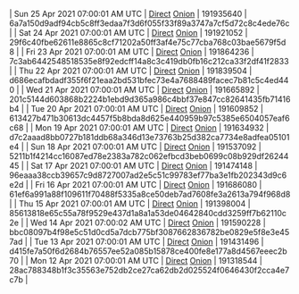 | Sun 25 Apr 2021 07:00:01 AM UTC | [Direct](https://oshi.at/yPDuJh) [Onion](http://oshiatwowvdbshka.onion/yPDuJh) | 191935640 | 6a7a150d9adf94cb5c8ff3edaa7f3d6f055f33f89a3747a7cf5d72c8c4ede76c | 
| Sat 24 Apr 2021 07:00:01 AM UTC | [Direct](https://oshi.at/AjXEWZ) [Onion](http://oshiatwowvdbshka.onion/AjXEWZ) | 191921052 | 29f6c40fbe62611e8865c8cf71202a50ff3af4e75c77cba768c03bae5679f5d8 | 
| Fri 23 Apr 2021 07:00:01 AM UTC | [Direct](https://oshi.at/HGkDAC) [Onion](http://oshiatwowvdbshka.onion/HGkDAC) | 191864236 | 7c3ab6442548518535e8f92edcff14a8c3c419db0fb16c212ca33f2df41f2833 | 
| Thu 22 Apr 2021 07:00:01 AM UTC | [Direct](https://oshi.at/muuJNP) [Onion](http://oshiatwowvdbshka.onion/muuJNP) | 191839504 | d686ecafbdadf355f6f21eaa2bd531bfec73e4a7688489facec7b81c5c4ed440 | 
| Wed 21 Apr 2021 07:00:01 AM UTC | [Direct](https://oshi.at/uBsFYT) [Onion](http://oshiatwowvdbshka.onion/uBsFYT) | 191665892 | 201c5144d603868b2224b1ebd9d365a986c4bbf37e847cc82641435fb71416b4 | 
| Tue 20 Apr 2021 07:00:01 AM UTC | [Direct](https://oshi.at/pmhfqi) [Onion](http://oshiatwowvdbshka.onion/pmhfqi) | 191609852 | 613427b471b30613dc4457f5b8bda8d625e440959b97c5385e6504057eaf6c68 | 
| Mon 19 Apr 2021 07:00:01 AM UTC | [Direct](https://oshi.at/rskpko) [Onion](http://oshiatwowvdbshka.onion/rskpko) | 191634932 | d7c2aaad8bb0727b181ddb68a346d13e73763b25d382ca7734e8adfea05101e4 | 
| Sun 18 Apr 2021 07:00:01 AM UTC | [Direct](https://oshi.at/ydPphr) [Onion](http://oshiatwowvdbshka.onion/ydPphr) | 191537092 | 5211b1f4214cc16087ed78e2383a782c062efbcd3beb0699c08b929df2624445 | 
| Sat 17 Apr 2021 07:00:01 AM UTC | [Direct](https://oshi.at/AVBwHT) [Onion](http://oshiatwowvdbshka.onion/AVBwHT) | 191474148 | 96eaaa38ccb39657c9d8727007ad2e5c51c99783ef77ba3e1fb202343d9c6e2d | 
| Fri 16 Apr 2021 07:00:01 AM UTC | [Direct](https://oshi.at/HoNxqt) [Onion](http://oshiatwowvdbshka.onion/HoNxqt) | 191686080 | 61ef6a991a88f109611f70488f5335a8ce50deb7ad7608fe3a2613a794f968d8 | 
| Thu 15 Apr 2021 07:00:01 AM UTC | [Direct](https://oshi.at/gPPLQA) [Onion](http://oshiatwowvdbshka.onion/gPPLQA) | 191398004 | 85613818e65c55a78f9529e437d1a8a1a53de04642840cdd3259ff7b62110c2e | 
| Wed 14 Apr 2021 07:00:02 AM UTC | [Direct](https://oshi.at/eHKdXw) [Onion](http://oshiatwowvdbshka.onion/eHKdXw) | 191590228 | bbc08097b4f98e5c51d0cd5a7dcb775bf3087662836782be0829e5f8e3e457ad | 
| Tue 13 Apr 2021 07:00:01 AM UTC | [Direct](https://oshi.at/pmbYuR) [Onion](http://oshiatwowvdbshka.onion/pmbYuR) | 191431496 | d415fe7a50f6d2684b76557ee52a085b15878ce400fe8e177a8d4567eeec2b70 | 
| Mon 12 Apr 2021 07:00:01 AM UTC | [Direct](https://oshi.at/munrVZ) [Onion](http://oshiatwowvdbshka.onion/munrVZ) | 191318544 | 28ac788348b1f3c35563e752db2ce27ca62db2d025524f0646430f2cca4e7c7b | 
